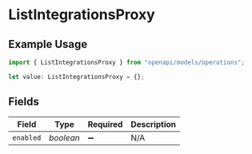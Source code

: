 # ListIntegrationsProxy

## Example Usage

```typescript
import { ListIntegrationsProxy } from "openapi/models/operations";

let value: ListIntegrationsProxy = {};
```

## Fields

| Field              | Type               | Required           | Description        |
| ------------------ | ------------------ | ------------------ | ------------------ |
| `enabled`          | *boolean*          | :heavy_minus_sign: | N/A                |